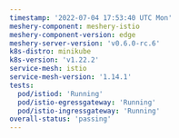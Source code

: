 ```yaml
---
timestamp: '2022-07-04 17:53:40 UTC Mon'
meshery-component: meshery-istio
meshery-component-version: edge
meshery-server-version: 'v0.6.0-rc.6'
k8s-distro: minikube
k8s-version: 'v1.22.2'
service-mesh: istio
service-mesh-version: '1.14.1'
tests:
  pod/istiod: 'Running'
  pod/istio-egressgateway: 'Running'
  pod/istio-ingressgateway: 'Running'
overall-status: 'passing'
---
```

